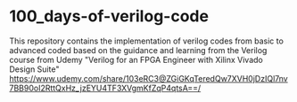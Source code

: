 # 100_days-of-verilog-code

This repository contains the implementation of verilog codes from basic to advanced coded based on the guidance and learning from the Verilog course from Udemy "Verilog for an FPGA Engineer with Xilinx Vivado Design Suite" https://www.udemy.com/share/103eRC3@ZGiGKqTeredQw7XVH0jDzIQl7nv7BB90oI2RttQxHz_jzEYU4TF3XVgmKfZqP4qtsA==/
